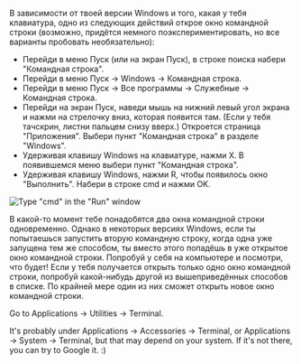 <!--sec data-title="Opening: Windows" data-id="windows_prompt" data-collapse=true ces-->

В зависимости от твоей версии Windows и того, какая у тебя клавиатура, одно из следующих действий открое окно командной строки (возможно, придётся немного поэкспериментировать, но все варианты пробовать необязательно):

- Перейди в меню Пуск (или на экран Пуск), в строке поиска набери "Командная строка".
- Перейди в меню Пуск → Windows → Командная строка.
- Перейди в меню Пуск → Все программы → Служебные → Командная строка.
- Перейди на экран Пуск, наведи мышь на нижний левый угол экрана и нажми на стрелочку вниз, которая появится там. (Если у тебя тачскрин, листни пальцем снизу вверх.) Откроется страница "Приложения". Выбери пункт "Командная строка" в разделе "Windows".
- Удерживая клавишу Windows на клавиатуре, нажми X. В появившемся меню выбери пункт "Командная строка".
- Удерживая клавишу Windows, нажми R, чтобы появилось окно "Выполнить". Набери в строке cmd и нажми OK.

![Type "cmd" in the "Run" window](../python_installation/images/windows-plus-r.png)

В какой-то момент тебе понадобятся два окна командной строки одновременно. Однако в некоторых версиях Windows, если ты попытаешься запустить вторую командную строку, когда одна уже запущена тем же способом, ты вместо этого попадёшь в уже открытое окно командной строки. Попробуй у себя на компьютере и посмотри, что будет! Если у тебя получается открыть только одно окно командной строки, попробуй какой-нибудь другой из вышеприведённых способов в списке. По крайней мере один из них сможет открыть новое окно командной строки.

<!--endsec-->

<!--sec data-title="Opening: OS X" data-id="OSX_prompt" data-collapse=true ces-->

Go to Applications → Utilities → Terminal.

<!--endsec-->

<!--sec data-title="Opening: Linux" data-id="linux_prompt" data-collapse=true ces-->

It's probably under Applications → Accessories → Terminal, or Applications → System → Terminal, but that may depend on your system. If it's not there, you can try to Google it. :)

<!--endsec-->